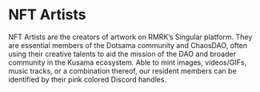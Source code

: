 # NFT Artists

NFT Artists are the creators of artwork on RMRK’s Singular platform. They are essential members of the Dotsama community and ChaosDAO, often using their creative talents to aid the mission of the DAO and broader community in the Kusama ecosystem. Able to mint images, videos/GIFs, music tracks, or a combination thereof, our resident members can be identified by their pink colored Discord handles.

